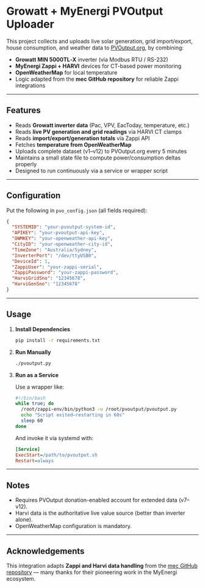 # Growatt + MyEnergi PVOutput Uploader

This project collects and uploads live solar generation, grid import/export, house consumption, and weather data to [PVOutput.org](https://pvoutput.org), by combining:

- **Growatt MIN 5000TL‑X** inverter (via Modbus RTU / RS-232)  
- **MyEnergi Zappi + HARVI** devices for CT-based power monitoring  
- **OpenWeatherMap** for local temperature  
- Logic adapted from the **mec GitHub repository** for reliable Zappi integrations

---

## Features

- Reads **Growatt inverter data** (Pac, VPV, EacToday, temperature, etc.)  
- Reads **live PV generation and grid readings** via HARVI CT clamps  
- Reads **import/export/generation totals** via Zappi API  
- Fetches **temperature from OpenWeatherMap**  
- Uploads complete dataset (v1–v12) to PVOutput.org every 5 minutes  
- Maintains a small state file to compute power/consumption deltas properly  
- Designed to run continuously via a service or wrapper script

---

## Configuration

Put the following in `pvo_config.json` (all fields required):

```json
{
  "SYSTEMID": "your-pvoutput-system-id",
  "APIKEY": "your-pvoutput-api-key",
  "OWMKEY": "your-openweather-api-key",
  "CityID": "your-openweather-city-id",
  "TimeZone": "Australia/Sydney",
  "InverterPort": "/dev/ttyUSB0",
  "DeviceId": 1,
  "ZappiUser": "your-zappi-serial",
  "ZappiPassword": "your-zappi-password",
  "HarviGridSno": "12345678",
  "HarviGenSno": "12345678"
}
```

---

## Usage

1. **Install Dependencies**
   ```bash
   pip install -r requirements.txt
   ```

2. **Run Manually**
   ```bash
   ./pvoutput.py
   ```

3. **Run as a Service**

   Use a wrapper like:

   ```bash
   #!/bin/bash
   while true; do
     /root/zappi-env/bin/python3 -u /root/pvoutput/pvoutput.py
     echo "Script exited—restarting in 60s"
     sleep 60
   done
   ```

   And invoke it via systemd with:
   ```ini
   [Service]
   ExecStart=/path/to/pvoutput.sh
   Restart=always
   ```

---

## Notes

- Requires PVOutput donation-enabled account for extended data (v7–v12).  
- Harvi data is the authoritative live value source (better than inverter alone).  
- OpenWeatherMap configuration is mandatory.  

---

## Acknowledgements

This integration adapts **Zappi and Harvi data handling** from the [mec GitHub repository](https://github.com/your-org/mec) — many thanks for their pioneering work in the MyEnergi ecosystem.
